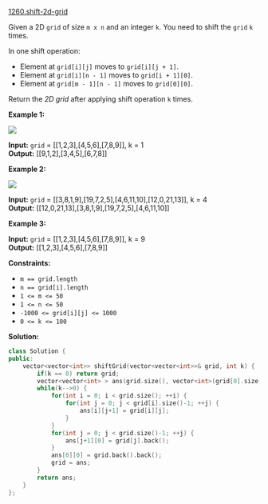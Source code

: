 [1260.shift-2d-grid](https://leetcode.com/problems/shift-2d-grid/)  

Given a 2D `grid` of size `m x n` and an integer `k`. You need to shift the `grid` `k` times.

In one shift operation:

*   Element at `grid[i][j]` moves to `grid[i][j + 1]`.
*   Element at `grid[i][n - 1]` moves to `grid[i + 1][0]`.
*   Element at `grid[m - 1][n - 1]` moves to `grid[0][0]`.

Return the _2D grid_ after applying shift operation `k` times.

**Example 1:**

![](https://assets.leetcode.com/uploads/2019/11/05/e1.png)

  
**Input:** `grid` = \[\[1,2,3\],\[4,5,6\],\[7,8,9\]\], k = 1  
**Output:** \[\[9,1,2\],\[3,4,5\],\[6,7,8\]\]  

**Example 2:**

![](https://assets.leetcode.com/uploads/2019/11/05/e2.png)

  
**Input:** `grid` = \[\[3,8,1,9\],\[19,7,2,5\],\[4,6,11,10\],\[12,0,21,13\]\], k = 4  
**Output:** \[\[12,0,21,13\],\[3,8,1,9\],\[19,7,2,5\],\[4,6,11,10\]\]  

**Example 3:**

  
**Input:** `grid` = \[\[1,2,3\],\[4,5,6\],\[7,8,9\]\], k = 9  
**Output:** \[\[1,2,3\],\[4,5,6\],\[7,8,9\]\]  

**Constraints:**

*   `m == grid.length`
*   `n == grid[i].length`
*   `1 <= m <= 50`
*   `1 <= n <= 50`
*   `-1000 <= grid[i][j] <= 1000`
*   `0 <= k <= 100`  



**Solution:**  

```cpp
class Solution {
public:
    vector<vector<int>> shiftGrid(vector<vector<int>>& grid, int k) {
        if(k == 0) return grid;
        vector<vector<int> > ans(grid.size(), vector<int>(grid[0].size()));
        while(k-->0) {
            for(int i = 0; i < grid.size(); ++i) {
                for(int j = 0; j < grid[i].size()-1; ++j) {
                    ans[i][j+1] = grid[i][j];
                }
            }
            for(int j = 0; j < grid.size()-1; ++j) {
                ans[j+1][0] = grid[j].back();
            }
            ans[0][0] = grid.back().back();
            grid = ans;
        }
        return ans;
    }
};
```
      